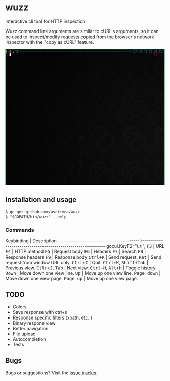 # wuzz

Interactive cli tool for HTTP inspection

Wuzz command line arguments are similar to cURL's arguments,
so it can be used to inspect/modify requests copied from the
browser's network inspector with the "copy as cURL" feature.

![wuzz screencast](docs/images/screencast.gif)


## Installation and usage

```
$ go get github.com/asciimoo/wuzz
$ "$GOPATH/bin/wuzz" --help
```

### Commands

Keybinding                              | Description
----------------------------------------|------------------------------------------------------------	gocui.KeyF2: "url",
<kbd>F3</kbd>                           | URL
<kbd>F4</kbd>                           | HTTP method
<kbd>F5</kbd>                           | Request body
<kbd>F6</kbd>                           | Headers
<kbd>F7</kbd>                           | Search
<kbd>F8</kbd>                           | Response headers
<kbd>F9</kbd>                           | Response body
<kbd>Ctrl+R</kbd>                       | Send request.
<kbd>Ret</kbd>                          | Send request from window URL only.
<kbd>Ctrl+C</kbd>                       | Quit.
<kbd>Ctrl+K</kbd>, <kbd>Shift+Tab</kbd> | Previous view.
<kbd>Ctlr+J</kbd>, <kbd>Tab</kbd>       | Next view.
<kbd>Ctrl+H</kbd>, <kbd>Alt+H</kbd>     | Toggle history.
<kbd>Down</kbd>                         | Move down one view line.
<kbd>Up</kbd>                           | Move up one view line.
<kbd>Page down</kbd>                    | Move down one view page.
<kbd>Page up</kbd>                      | Move up one view page.


## TODO

* Colors
* Save response with ctrl+s
* Response specific filters (xpath, etc..)
* Binary respone view
* Better navigation
* File upload
* Autocompletion
* Tests


## Bugs

Bugs or suggestions? Visit the [issue tracker](https://github.com/asciimoo/wuzz/issues).
